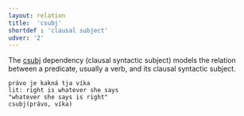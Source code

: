 ```yaml
---
layout: relation
title:  'csubj'
shortdef : 'clausal subject'
udver: '2'
---
```


The [csubj]() dependency (clausal syntactic subject) models the relation between a predicate, usually a verb, and its clausal syntactic subject. 

~~~ sdparse
právo je kakná tja víka 
lit: right is whatever she says    
"whatever she says is right"                
csubj(právo, víka)
~~~
